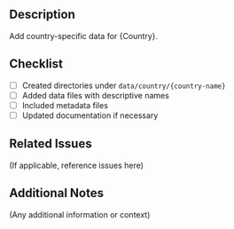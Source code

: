 ## Description
Add country-specific data for {Country}.

## Checklist
- [ ] Created directories under `data/country/{country-name}`
- [ ] Added data files with descriptive names
- [ ] Included metadata files
- [ ] Updated documentation if necessary

## Related Issues
(If applicable, reference issues here)

## Additional Notes
(Any additional information or context)
